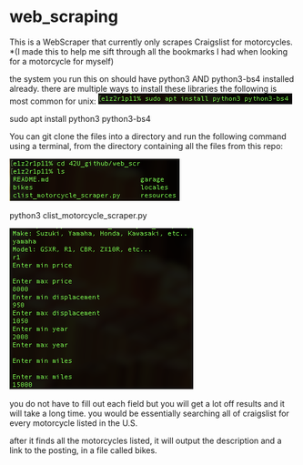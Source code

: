 # web_scraping
This is a WebScraper that currently only scrapes Craigslist for motorcycles. *(I made this to help me sift through all the bookmarks I had when looking for a motorcycle for myself)

the system you run this on should have python3 AND python3-bs4 installed already.
there are multiple ways to install these libraries the following is most common for unix:
![alt text](https://github.com/42U/web_scraping/blob/master/resources/clist_42u3.png)

sudo apt install python3 python3-bs4


You can git clone the files into a directory and run the following command using a terminal,
from the directory containing all the files from this repo:

![alt text](https://github.com/42U/web_scraping/blob/master/resources/clist_42u4.png)

python3 clist_motorcycle_scraper.py

![alt text](https://github.com/42U/web_scraping/blob/master/resources/clist_42u5.png)

you do not have to fill out each field but you will get a lot off results and it will take a long time. you would be
essentially searching all of craigslist for every motorcycle listed in the U.S.

after it finds all the motorcycles listed, it will output the description and a link to the posting, in a file called bikes.

